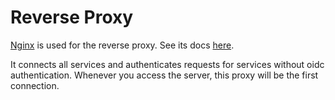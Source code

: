 # Reverse Proxy

[Nginx](https://www.nginx.com/) is used for the reverse proxy.
See its docs [here](https://docs.nginx.com).

It connects all services and authenticates requests for services without oidc authentication.
Whenever you access the server, this proxy will be the first connection.
